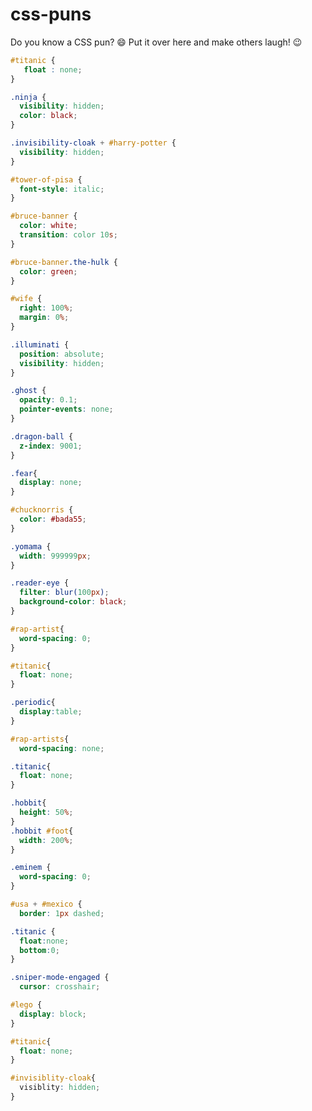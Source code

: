# css-puns

Do you know a CSS pun? 😄 Put it over here and make others laugh! 😉

```css
#titanic {
   float : none;
}
```

```css
.ninja {
  visibility: hidden;
  color: black;
}
```

```css
.invisibility-cloak + #harry-potter {
  visibility: hidden;
}
```

```css
#tower-of-pisa {
  font-style: italic;
}
```

```css
#bruce-banner {
  color: white;
  transition: color 10s;
}

#bruce-banner.the-hulk {
  color: green;
}
```

```css
#wife {
  right: 100%;
  margin: 0%;
}
```

```css
.illuminati {
  position: absolute;
  visibility: hidden;
}
```

```css
.ghost {
  opacity: 0.1;
  pointer-events: none;
}
```

```css
.dragon-ball {
  z-index: 9001;
}
```

```css
.fear{
  display: none;
}
```

```css
#chucknorris {
  color: #bada55;
}
```

```css
.yomama {
  width: 999999px;
}
```

```css
.reader-eye {
  filter: blur(100px);
  background-color: black;
}
```

```css
#rap-artist{
  word-spacing: 0;
}
```

```css
#titanic{
  float: none;
}
```

```css
.periodic{
  display:table;
}
```

```css
#rap-artists{
  word-spacing: none;
```

```css
.titanic{
  float: none;
}
```

```css
.hobbit{
  height: 50%;
}
.hobbit #foot{
  width: 200%;
}
```

```css
.eminem {
  word-spacing: 0;
}
```

```css
#usa + #mexico {
  border: 1px dashed;
```

```css
.titanic {
  float:none;
  bottom:0;
}
```

```css
.sniper-mode-engaged {
  cursor: crosshair;
```

```css
#lego {
  display: block;
}
```

```css
#titanic{
  float: none;
}
```

```css
#invisiblity-cloak{
  visiblity: hidden;
}
```
